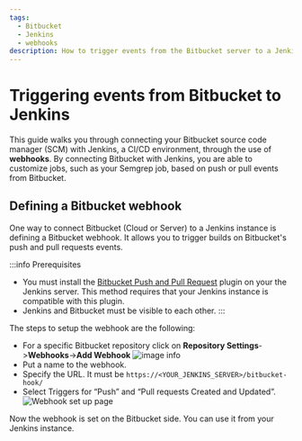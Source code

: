 ```yaml
---
tags:
  - Bitbucket
  - Jenkins
  - webhooks
description: How to trigger events from the Bitbucket server to a Jenkins instance
---
```

# Triggering events from Bitbucket to Jenkins


This guide walks you through connecting your Bitbucket source code manager (SCM) with Jenkins, a CI/CD environment, through the use of **webhooks**. By connecting Bitbucket with Jenkins, you are able to customize jobs, such as your Semgrep job, based on push or pull events from Bitbucket.

## Defining a Bitbucket webhook 
One way to connect Bitbucket (Cloud or Server) to a Jenkins instance is defining a Bitbucket webhook.
It allows you to trigger builds on Bitbucket's push and pull requests events.

:::info Prerequisites
* You must install the [<i class="fas fa-external-link fa-xs"></i> Bitbucket Push and Pull Request](https://plugins.jenkins.io/bitbucket-push-and-pull-request/) plugin on your the Jenkins server. This method requires that your Jenkins instance is compatible with this plugin.
* Jenkins and Bitbucket must be visible to each other.
:::


The steps to setup the webhook are the following:

* For a specific Bitbucket repository click on **Repository Settings**->**Webhooks**->**Add Webhook**
![image info](/img/kb/ci-bitbucket-defining-webhook.png)
* Put a name to the webhook.
* Specify the URL. It must be `https://<YOUR_JENKINS_SERVER>/bitbucket-hook/`
* Select Triggers for “Push” and “Pull requests Created and Updated”.
![Webhook set up page](/img/kb/ci-bitbucket-select-triggers.png)

Now the webhook is set on the Bitbucket side. You can use it from your Jenkins instance.
